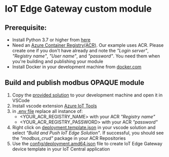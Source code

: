 # IoT Edge Gateway custom module

## Prerequisite:
- Install Python 3.7 or higher from [here](https://www.python.org/downloads/)
- Need an [Azure Container Registry(ACR)](https://portal.azure.com/#create/Microsoft.ContainerRegistry). Our example uses ACR. Please create one if you don't have already and note the _"Login server"_, _"Registry name"_, _"User name"_, and _"password"_. You need them when you're building and publishing your module
- Install Docker in your development machine from [docker.com](https://www.docker.com/products/docker-desktop)

## Build and publish modbus OPAQUE module
1. Copy the [provided solution](https://github.com/iot-for-all/iotc-modbus-iotedge-gateway/tree/main/edge-gateway-modules/modbus-opaque) to your development machine and open it in VSCode
2. Install vscode extension [Azure IoT Tools](https://marketplace.visualstudio.com/items?itemName=vsciot-vscode.azure-iot-tools)
3. in [.env file](https://github.com/iot-for-all/iotc-modbus-iotedge-gateway/blob/main/edge-gateway-modules/modbus-opaque/.env#L2-L4) replace all instance of:
    - <YOUR_ACR_REGISTRY_NAME> with your ACR _"Registry name"_
    - <YOUR_ACR_REGISTRY_PASSWORD> with your ACR _"password"_
4. Right click on [deployment.template.json](https://github.com/iot-for-all/iotc-modbus-iotedge-gateway/blob/main/edge-gateway-modules/modbus-opaque/deployment.template.json) in your vscode solution and select _"Build and Push IoT Edge Solution"_. If successful, you should see the _"modbus_crud"_ package in your ACR Repositories
5. Use the [config/deployment.amd64.json](https://github.com/iot-for-all/iotc-modbus-iotedge-gateway/blob/main/edge-gateway-modules/modbus-opaque/config/deployment.amd64.json) file to create IoT Edge Gateway device template in your IoT Central application
